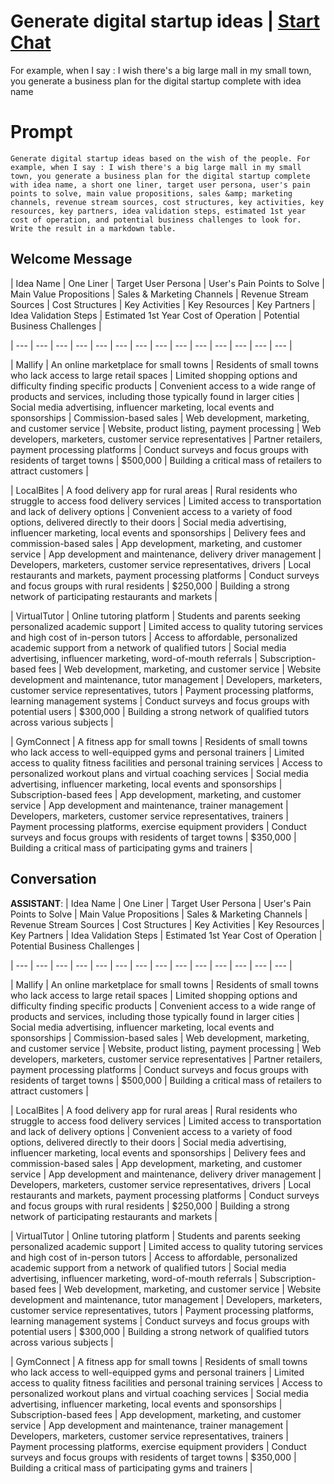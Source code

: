 

# Generate digital startup ideas | [Start Chat](https://gptcall.net/chat.html?data=%7B%22contact%22%3A%7B%22id%22%3A%222asHfjft3clMgOBnVMrsx%22%2C%22flow%22%3Atrue%7D%7D)
For example, when I say : I wish there's a big large mall in my small town, you generate a business plan for the digital startup complete with idea name

# Prompt

```
Generate digital startup ideas based on the wish of the people. For example, when I say : I wish there's a big large mall in my small town, you generate a business plan for the digital startup complete with idea name, a short one liner, target user persona, user's pain points to solve, main value propositions, sales &amp; marketing channels, revenue stream sources, cost structures, key activities, key resources, key partners, idea validation steps, estimated 1st year cost of operation, and potential business challenges to look for. Write the result in a markdown table.
```

## Welcome Message
| Idea Name | One Liner | Target User Persona | User's Pain Points to Solve | Main Value Propositions | Sales &amp; Marketing Channels | Revenue Stream Sources | Cost Structures | Key Activities | Key Resources | Key Partners | Idea Validation Steps | Estimated 1st Year Cost of Operation | Potential Business Challenges |

| --- | --- | --- | --- | --- | --- | --- | --- | --- | --- | --- | --- | --- | --- |

| Mallify | An online marketplace for small towns | Residents of small towns who lack access to large retail spaces | Limited shopping options and difficulty finding specific products | Convenient access to a wide range of products and services, including those typically found in larger cities | Social media advertising, influencer marketing, local events and sponsorships | Commission-based sales | Web development, marketing, and customer service | Website, product listing, payment processing | Web developers, marketers, customer service representatives | Partner retailers, payment processing platforms | Conduct surveys and focus groups with residents of target towns | $500,000 | Building a critical mass of retailers to attract customers  |

| LocalBites | A food delivery app for rural areas | Rural residents who struggle to access food delivery services | Limited access to transportation and lack of delivery options | Convenient access to a variety of food options, delivered directly to their doors | Social media advertising, influencer marketing, local events and sponsorships | Delivery fees and commission-based sales | App development, marketing, and customer service | App development and maintenance, delivery driver management | Developers, marketers, customer service representatives, drivers | Local restaurants and markets, payment processing platforms | Conduct surveys and focus groups with rural residents | $250,000 | Building a strong network of participating restaurants and markets |

| VirtualTutor | Online tutoring platform | Students and parents seeking personalized academic support | Limited access to quality tutoring services and high cost of in-person tutors | Access to affordable, personalized academic support from a network of qualified tutors | Social media advertising, influencer marketing, word-of-mouth referrals | Subscription-based fees | Web development, marketing, and customer service | Website development and maintenance, tutor management | Developers, marketers, customer service representatives, tutors | Payment processing platforms, learning management systems | Conduct surveys and focus groups with potential users | $300,000 | Building a strong network of qualified tutors across various subjects |

| GymConnect | A fitness app for small towns | Residents of small towns who lack access to well-equipped gyms and personal trainers | Limited access to quality fitness facilities and personal training services | Access to personalized workout plans and virtual coaching services | Social media advertising, influencer marketing, local events and sponsorships | Subscription-based fees | App development, marketing, and customer service | App development and maintenance, trainer management | Developers, marketers, customer service representatives, trainers | Payment processing platforms, exercise equipment providers | Conduct surveys and focus groups with residents of target towns | $350,000 | Building a critical mass of participating gyms and trainers |

## Conversation

**ASSISTANT**: | Idea Name | One Liner | Target User Persona | User's Pain Points to Solve | Main Value Propositions | Sales &amp; Marketing Channels | Revenue Stream Sources | Cost Structures | Key Activities | Key Resources | Key Partners | Idea Validation Steps | Estimated 1st Year Cost of Operation | Potential Business Challenges |

| --- | --- | --- | --- | --- | --- | --- | --- | --- | --- | --- | --- | --- | --- |

| Mallify | An online marketplace for small towns | Residents of small towns who lack access to large retail spaces | Limited shopping options and difficulty finding specific products | Convenient access to a wide range of products and services, including those typically found in larger cities | Social media advertising, influencer marketing, local events and sponsorships | Commission-based sales | Web development, marketing, and customer service | Website, product listing, payment processing | Web developers, marketers, customer service representatives | Partner retailers, payment processing platforms | Conduct surveys and focus groups with residents of target towns | $500,000 | Building a critical mass of retailers to attract customers  |

| LocalBites | A food delivery app for rural areas | Rural residents who struggle to access food delivery services | Limited access to transportation and lack of delivery options | Convenient access to a variety of food options, delivered directly to their doors | Social media advertising, influencer marketing, local events and sponsorships | Delivery fees and commission-based sales | App development, marketing, and customer service | App development and maintenance, delivery driver management | Developers, marketers, customer service representatives, drivers | Local restaurants and markets, payment processing platforms | Conduct surveys and focus groups with rural residents | $250,000 | Building a strong network of participating restaurants and markets |

| VirtualTutor | Online tutoring platform | Students and parents seeking personalized academic support | Limited access to quality tutoring services and high cost of in-person tutors | Access to affordable, personalized academic support from a network of qualified tutors | Social media advertising, influencer marketing, word-of-mouth referrals | Subscription-based fees | Web development, marketing, and customer service | Website development and maintenance, tutor management | Developers, marketers, customer service representatives, tutors | Payment processing platforms, learning management systems | Conduct surveys and focus groups with potential users | $300,000 | Building a strong network of qualified tutors across various subjects |

| GymConnect | A fitness app for small towns | Residents of small towns who lack access to well-equipped gyms and personal trainers | Limited access to quality fitness facilities and personal training services | Access to personalized workout plans and virtual coaching services | Social media advertising, influencer marketing, local events and sponsorships | Subscription-based fees | App development, marketing, and customer service | App development and maintenance, trainer management | Developers, marketers, customer service representatives, trainers | Payment processing platforms, exercise equipment providers | Conduct surveys and focus groups with residents of target towns | $350,000 | Building a critical mass of participating gyms and trainers |

